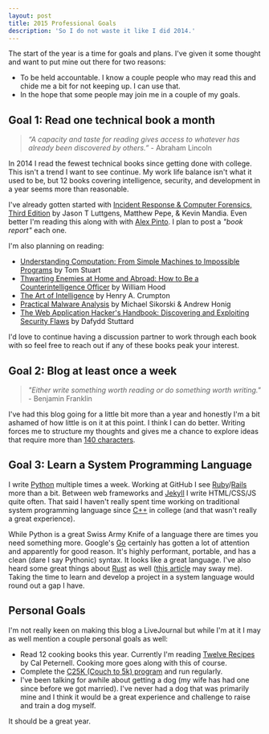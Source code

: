 ```yaml
---
layout: post
title: 2015 Professional Goals
description: 'So I do not waste it like I did 2014.'
---
```


The start of the year is a time for goals and plans. I've given it some thought and want to put mine out there for two reasons:

- To be held accountable. I know a couple people who may read this and chide me a bit for not keeping up. I can use that.
- In the hope that some people may join me in a couple of my goals.

## Goal 1: Read one technical book a month

> _“A capacity and taste for reading gives access to whatever has already been discovered by others.”_  - Abraham Lincoln

In 2014 I read the fewest technical books since getting done with college. This isn't a trend I want to see continue. My work life balance isn't what it used to be, but 12 books covering intelligence, security, and development in a year seems more than reasonable.

I've already gotten started with [Incident Response & Computer Forensics, Third Edition](https://www.goodreads.com/book/show/16691213-incident-response-computer-forensics-third-edition) by Jason T Luttgens, Matthew Pepe, & Kevin Mandia. Even better I'm reading this along with with [Alex Pinto](http://about.me/alexcpsec). I plan to post a _"book report"_ each one.

I'm also planning on reading:

- [Understanding Computation: From Simple Machines to Impossible Programs](http://www.amazon.com/Understanding-Computation-Machines-Impossible-Programs/dp/1449329276/ref=sr_1_1) by Tom Stuart
- [Thwarting Enemies at Home and Abroad: How to Be a Counterintelligence Officer](https://www.goodreads.com/book/show/5979810-thwarting-enemies-at-home-and-abroad) by William Hood
- [The Art of Intelligence](https://www.goodreads.com/book/show/13590828-the-art-of-intelligence) by Henry A. Crumpton
- [Practical Malware Analysis](http://www.amazon.com/Practical-Malware-Analysis-Dissecting-Malicious/dp/1593272901) by Michael Sikorski & Andrew Honig
- [The Web Application Hacker's Handbook: Discovering and Exploiting Security Flaws](https://www.goodreads.com/book/show/1914619.The_Web_Application_Hacker_s_Handbook) by Dafydd Stuttard

I'd love to continue having a discussion partner to work through each book with so feel free to reach out if any of these books peak your interest.

## Goal 2: Blog at least once a week

> _"Either write something worth reading or do something worth writing."_ - Benjamin Franklin

I've had this blog going for a little bit more than a year and honestly I'm a bit ashamed of how little is on it at this point. I think I can do better. Writing forces me to structure my thoughts and gives me a chance to explore ideas that require more than [140 characters](https://twitter.com/sroberts).

## Goal 3: Learn a System Programming Language

I write [Python](https://www.python.org) multiple times a week. Working at GitHub I see [Ruby](https://www.ruby-lang.org/en/)/[Rails](http://rubyonrails.org) more than a bit. Between web frameworks and [Jekyll](http://jekyllrb.com) I write HTML/CSS/JS quite often. That said I haven't really spent time working on traditional system programming language since [C++](http://isocpp.org) in college (and that wasn't really a great experience).

While Python is a great Swiss Army Knife of a language there are times you need something more. Google's [Go](https://golang.org) certainly has gotten a lot of attention and apparently for good reason. It's highly performant, portable, and has a clean (dare I say Pythonic) syntax. It looks like a great language. I've also heard some great things about [Rust](http://www.rust-lang.org) as well ([this article](https://medium.com/@adamhjk/rust-and-go-e18d511fbd95) may sway me). Taking the time to learn and develop a project in a system language would round out a gap I have.

## Personal Goals
I'm not really keen on making this blog a LiveJournal but while I'm at it I may as well mention a couple personal goals as well:

- Read 12 cooking books this year. Currently I'm reading [Twelve Recipes](https://www.goodreads.com/book/show/20721957-twelve-recipes) by Cal Peternell. Cooking more goes along with this of course.
- Complete the [C25K (Couch to 5k) program](http://www.coolrunning.com/engine/2/2_3/181.shtml) and run regularly.
- I've been talking for awhile about getting a dog (my wife has had one since before we got married). I've never had a dog that was primarily mine and I think it would be a great experience and challenge to raise and train a dog myself.

It should be a great year.

